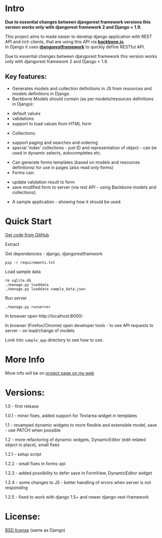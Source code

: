 Intro
=====
**Due to essential changes between djangorest framework versions this version works only with djangorest framework 2 and Django < 1.9.**

This project aims to made easier to develop django application with REST API and rich clients, 
that are using this API via **[backbone.js](http://backbonejs.org)**.  
In Django it uses **[djangorestframework](http://django-rest-framework.org)**  to quickly define RESTful API.

Due to essential changes between djangorest framework this version works only with djangorest framework 2 and Django < 1.9.

Key features:
-------------
- Generates models and collection definitions in JS from resources and models definitions in Django.
- Backbone Models should contain (as per models/resources definitions in Django):
 * default values
 * validations
 * support to load values from HTML form
- Collections:
 * support paging and searches and ordering 
 * special 'index' collections - just ID and representation of object - can be used in dynamic selects, autocompletes etc.

- Can generate forms templates (based on models and resources definitions) for use in pages
  (also read only forms)
- Forms can:
 * update validation result to form
 * save modified form to server (via rest API - using Backbone models and collections).
- A sample application - showing how it should be used.


Quick Start
===========

[Get code from GitHub](https://github.com/izderadicka/rest2backbone/archive/master.zip)

Extract

Get dependencies - django, djangorestframwork

`pip -r requirements.txt`

Load sample data
```
rm sqlite.db
./manage.py loaddata
./manage.py loaddata sample_data.json
```

Run server

`./manage.py runserver`

In browser open http://localhost:8000/

In browser (Firefox/Chrome) open developer tools - to see API requests to server - on load/change of models

Look into `sample_app` directory to see how to use.


More Info
=========

More info will be on [project page on my web](http://zderadicka.eu/projects/python/rest2backbone/) 
 

Versions:
========
1.0 - first release

1.0.1 - minor fixes, 
	added support for Textarea widget in templates

1.1 - revamped dynamic widgets to more flexible and extensible model,
    save - use PATCH when possible

1.2 - more refactoring of dynamic widgets,
DynamicEditor (edit related object in place),
small fixes

1.2.1 - setup script

1.2.2 - small fixes in forms-api

1.2.3 -   added possibility to defer save in FormView,   DynamicEditor widget

1.2.4 -  some changes to JS -   better handling of errors when server is not responding

1.2.5 -  fixed to work with django 1.5+ and newer django-rest-framework

License:
=========
[BSD license](http://opensource.org/licenses/BSD-3-Clause) (same as Django)
